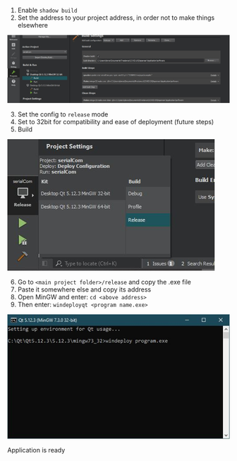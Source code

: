 1. Enable `shadow build`  
2. Set the address to your project address, in order not to make things elsewhere  

![](https://github.com/davood-dorostkar/Cplusplus_in_Qt/blob/main/images/shadow%20build.jpg)  
  
3. Set the config to `release` mode  
4. Set to 32bit for compatibility and ease of deployment (future steps)  
5. Build  

![](https://github.com/davood-dorostkar/Cplusplus_in_Qt/blob/main/images/release.JPG)  
  
6. Go to `<main project folder>/release` and copy the .exe file  
7. Paste it somewhere else and copy its address  
8. Open MinGW and enter: `cd <above address>`  
9. Then enter: `windeployqt <program name.exe>`  

![](https://github.com/davood-dorostkar/Cplusplus_in_Qt/blob/main/images/mingw.JPG)  
  
Application is ready